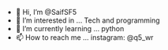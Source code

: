- 👋 Hi, I’m @SaifSF5
- 👀 I’m interested in ... Tech and programming
- 🌱 I’m currently learning ... python
- 📫 How to reach me ... instagram: @q5_wr

<!---
SaifSF5/SaifSF5 is a ✨ special ✨ repository because its `README.md` (this file) appears on your GitHub profile.
You can click the Preview link to take a look at your changes.
--->
